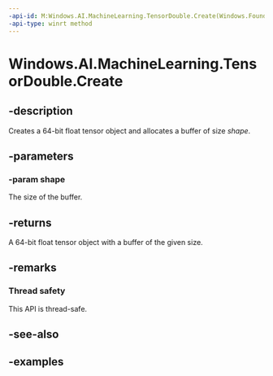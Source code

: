 ```yaml
---
-api-id: M:Windows.AI.MachineLearning.TensorDouble.Create(Windows.Foundation.Collections.IIterable{System.Int64})
-api-type: winrt method
---
```


<!-- Method syntax.
public TensorDouble TensorDouble.Create(IIterable<Int64> shape)
-->

# Windows.AI.MachineLearning.TensorDouble.Create

## -description
Creates a 64-bit float tensor object and allocates a buffer of size *shape*.

## -parameters
### -param shape
The size of the buffer.

## -returns
A 64-bit float tensor object with a buffer of the given size.

## -remarks

### Thread safety
This API is thread-safe.

## -see-also

## -examples
